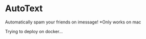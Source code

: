 # AutoText
Automatically spam your friends on imessage!
*Only works on mac

Trying to deploy on docker...
